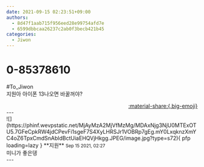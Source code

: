```yaml
---
date: 2021-09-15 02:23:51+09:00
authors:
  - 8d47f1aab715f956eed28e99754afd7e
  - 6599dbbcaa26237c2ab0f3becb421b45
categories:
  - Jiwon
---
```


# 0-85378610

<div class="post-container" markdown="1">
<div class="content-container md-sidebar__scrollwrap" markdown="1">

\#To_Jiwon<br>지원아 아이폰 13나오면 바꿀꺼야?

</div>
</div>

<div style="text-align: right;" markdown="1">
<a href="https://weverse.io/fromis9/fanpost/0-85378610" style="text-align: right;">:material-share:{.big-emoji}</a>
</div>
---

<div class="comments-container md-sidebar__scrollwrap" markdown="1">
<div class="comment" markdown="1">
<div class='id-container' markdown="1">
![](https://phinf.wevpstatic.net/MjAyMzA2MjVfMzMg/MDAxNjg3NjU0MTExOTU5.7GFeCpkRW4jdCPevFi1sgeF7S4XyLHRSJr1VOBRp7gEg.mY0LxqknzXmYC4oZ6TpxCmdSnAbldBctUiaEHQVjHkgg.JPEG/image.jpg?type=s72){ pfp loading=lazy }
**<span class="artist">지원</span>** <small>Sep 15 2021, 02:27</small><br>
</div>
<div class='comment-body' markdown="1">
미니가 좋은뎅
</div>
</div>
</div>
---
